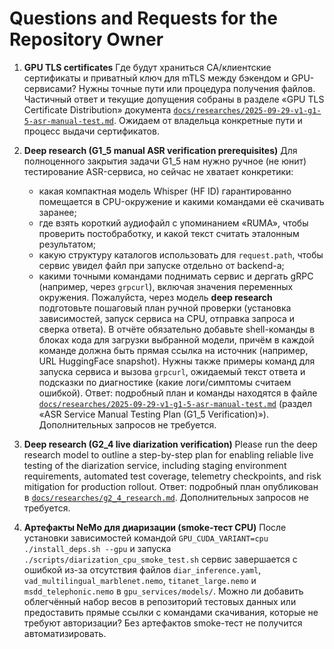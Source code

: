 # Questions and Requests for the Repository Owner

1. **GPU TLS certificates**
   Где будут храниться CA/клиентские сертификаты и приватный ключ для mTLS между бэкендом и GPU-сервисами? Нужны точные пути или процедура получения файлов.
   Частичный ответ и текущие допущения собраны в разделе «GPU TLS Certificate Distribution» документа [`docs/researches/2025-09-29-v1-g1-5-asr-manual-test.md`](docs/researches/2025-09-29-v1-g1-5-asr-manual-test.md). Ожидаем от владельца конкретные пути и процесс выдачи сертификатов.

2. **Deep research (G1_5 manual ASR verification prerequisites)**
   Для полноценного закрытия задачи G1_5 нам нужно ручное (не юнит) тестирование ASR-сервиса, но сейчас не хватает конкретики:
   - какая компактная модель Whisper (HF ID) гарантированно помещается в CPU-окружение и какими командами её скачивать заранее;
   - где взять короткий аудиофайл с упоминанием «RUMA», чтобы проверить постобработку, и какой текст считать эталонным результатом;
   - какую структуру каталогов использовать для `request.path`, чтобы сервис увидел файл при запуске отдельно от backend-а;
   - какими точными командами поднимать сервис и дергать gRPC (например, через `grpcurl`), включая значения переменных окружения.
   Пожалуйста, через модель **deep research** подготовьте пошаговый план ручной проверки (установка зависимостей, запуск сервиса на CPU, отправка запроса и сверка ответа). В отчёте обязательно добавьте shell-команды в блоках кода для загрузки выбранной модели, причём в каждой команде должна быть прямая ссылка на источник (например, URL HuggingFace snapshot). Нужны также примеры команд для запуска сервиса и вызова `grpcurl`, ожидаемый текст ответа и подсказки по диагностике (какие логи/симптомы считаем ошибкой).
   Ответ: подробный план и команды находятся в файле [`docs/researches/2025-09-29-v1-g1-5-asr-manual-test.md`](docs/researches/2025-09-29-v1-g1-5-asr-manual-test.md) (раздел «ASR Service Manual Testing Plan (G1_5 Verification)»). Дополнительных запросов не требуется.

3. **Deep research (G2_4 live diarization verification)**
   Please run the deep research model to outline a step-by-step plan for enabling reliable live testing of the diarization service, including staging environment requirements, automated test coverage, telemetry checkpoints, and risk mitigation for production rollout.
   Ответ: подробный план опубликован в [`docs/researches/g2_4_research.md`](docs/researches/g2_4_research.md). Дополнительных запросов не требуется.

4. **Артефакты NeMo для диаризации (smoke-тест CPU)**
   После установки зависимостей командой `GPU_CUDA_VARIANT=cpu ./install_deps.sh --gpu` и запуска `./scripts/diarization_cpu_smoke_test.sh` сервис завершается с ошибкой из-за отсутствия файлов `diar_inference.yaml`, `vad_multilingual_marblenet.nemo`, `titanet_large.nemo` и `msdd_telephonic.nemo` в `gpu_services/models/`. Можно ли добавить облегчённый набор весов в репозиторий тестовых данных или предоставить прямые ссылки с командами скачивания, которые не требуют авторизации? Без артефактов smoke-тест не получится автоматизировать.
